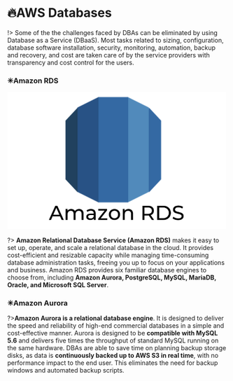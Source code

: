 # 🔥AWS Databases

!> Some of the the challenges faced by DBAs can be eliminated by using Database as a Service (DBaaS). Most tasks related to sizing, configuration, database software installation, security, monitoring, automation, backup and recovery, and cost are taken care of by the service providers with transparency and cost control for the users.

### ✳Amazon RDS

<img src="./assets/images/amazon_rds.png" alt="RDS" width="500">

?> **Amazon Relational Database Service (Amazon RDS)** makes it easy to set up, operate, and scale a relational database in the cloud. It provides cost-efficient and resizable capacity while managing time-consuming database administration tasks, freeing you up to focus on your applications and business. Amazon RDS provides six familiar database engines to choose from, including **Amazon Aurora, PostgreSQL, MySQL, MariaDB, Oracle, and Microsoft SQL Server**.

### ✳Amazon Aurora

?>**Amazon Aurora is a relational database engine**. It is designed to deliver the speed and reliability of high-end commercial databases in a simple and cost-effective manner. Aurora is designed to be **compatible with MySQL 5.6** and delivers five times the throughput of standard MySQL running on the same hardware. DBAs are able to save time on planning backup storage disks, as data is **continuously backed up to AWS S3 in real time**, with no performance impact to the end user. This eliminates the need for backup windows and automated backup scripts.